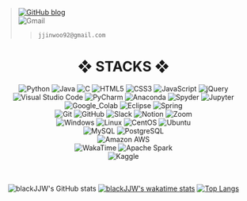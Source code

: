 <div align=left>
  
  > [![GitHub blog](https://img.shields.io/badge/blog-FAFAFA.svg?&style=for-the-badge&logo=GitHub&logoColor=black)](https://blackjjw.github.io/)<br>
  > <img alt="Gmail" src="https://img.shields.io/badge/Gmail-FAFAFA.svg?&style=for-the-badge&logo=Gmail&logoColor=black">
  >>    `jjinwoo92@gmail.com`
</div>

<div align=center><h1>❖ STACKS ❖</h1></div>

<div align=center>  
  <img alt="Python" src ="https://img.shields.io/badge/Python-FAFAFA.svg?&style=for-the-badge&logo=Python&logoColor=black" style="max-width:100%;"/>
  <img alt="Java" src ="https://img.shields.io/badge/Java-FAFAFA.svg?&style=for-the-badge&logo=Java&logoColor=black"/>
  <img alt="C" src ="https://img.shields.io/badge/C-FAFAFA.svg?&style=for-the-badge&logo=C&logoColor=black"/>   
  <img alt="HTML5" src ="https://img.shields.io/badge/HTML5-FAFAFA.svg?&style=for-the-badge&logo=HTML5&logoColor=black"/>
  <img alt="CSS3" src ="https://img.shields.io/badge/CSS3-FAFAFA.svg?&style=for-the-badge&logo=CSS3&logoColor=black"/>
  <img alt="JavaScript" src ="https://img.shields.io/badge/JavaScript-FAFAFA.svg?&style=for-the-badge&logo=JavaScript&logoColor=black"/>
  <img alt="jQuery" src ="https://img.shields.io/badge/jQuery-FAFAFA.svg?&style=for-the-badge&logo=jQuery&logoColor=black"/>
  <br>
  
  <img alt="Visual Studio Code" src="https://img.shields.io/badge/VScode-FAFAFA.svg?&style=for-the-badge&logo=Visual%20Studio%20Code&logoColor=black"/>
  <img alt="PyCharm" src="https://img.shields.io/badge/PyCharm-FAFAFA.svg?&style=for-the-badge&logo=PyCharm&logoColor=black"/>
  <img alt="Anaconda" src="https://img.shields.io/badge/Anaconda-FAFAFA.svg?&style=for-the-badge&logo=Anaconda&logoColor=black"/>
  <img alt="Spyder" src="https://img.shields.io/badge/Spyder-FAFAFA.svg?&style=for-the-badge&logo=Spyder%20IDE&logoColor=black"/>
  <img alt="Jupyter" src="https://img.shields.io/badge/Jupyter-FAFAFA.svg?&style=for-the-badge&logo=Jupyter&logoColor=black"/>
  <img alt="Google_Colab" src="https://img.shields.io/badge/Colab-FAFAFA.svg?&style=for-the-badge&logo=Google%20Colab&logoColor=black"/>
  <img alt="Eclipse" src="https://img.shields.io/badge/Eclipse-FAFAFA.svg?&style=for-the-badge&logo=Eclipse%20IDE&logoColor=black"/> 
  <img alt="Spring" src="https://img.shields.io/badge/Spring-FAFAFA.svg?&style=for-the-badge&logo=Spring&logoColor=black"/> 
  <br>

  <img alt="Git" src="https://img.shields.io/badge/Git-FAFAFA.svg?&style=for-the-badge&logo=Git&logoColor=black"/>
  <img alt="GitHub" src="https://img.shields.io/badge/GitHub-FAFAFA.svg?&style=for-the-badge&logo=GitHub&logoColor=black"/>
  <img alt="Slack" src="https://img.shields.io/badge/Slack-FAFAFA.svg?&style=for-the-badge&logo=Slack&logoColor=black"/>
  <img alt="Notion" src="https://img.shields.io/badge/Notion-FAFAFA.svg?&style=for-the-badge&logo=Notion&logoColor=black"/>
  <img alt="Zoom" src="https://img.shields.io/badge/Zoom-FAFAFA.svg?&style=for-the-badge&logo=Zoom&logoColor=black"/>
  <br>
  
  <img alt="Windows" src="https://img.shields.io/badge/Windows-FAFAFA.svg?&style=for-the-badge&logo=Windows&logoColor=black"/>
  <img alt="Linux" src="https://img.shields.io/badge/Linux-FAFAFA.svg?&style=for-the-badge&logo=Linux&logoColor=black"/>
  <img alt="CentOS" src="https://img.shields.io/badge/CentOS-FAFAFA.svg?&style=for-the-badge&logo=CentOS&logoColor=black"/> 
  <img alt="Ubuntu" src="https://img.shields.io/badge/Ubuntu-FAFAFA.svg?&style=for-the-badge&logo=Ubuntu&logoColor=black"/>  
  <br>
  
  <img alt="MySQL" src="https://img.shields.io/badge/MySQL-FAFAFA.svg?&style=for-the-badge&logo=MySQL&logoColor=black"/>
  <img alt="PostgreSQL" src="https://img.shields.io/badge/PostgreSQL-FAFAFA.svg?&style=for-the-badge&logo=PostgreSQL&logoColor=black"/>
  <br>
  
  <img alt="Amazon AWS" src="https://img.shields.io/badge/AWS-FAFAFA.svg?&style=for-the-badge&logo=Amazon%20AWS&logoColor=black"/>
  <br>

  <img alt="WakaTime" src="https://img.shields.io/badge/WakaTime-FAFAFA.svg?&style=for-the-badge&logo=WakaTime&logoColor=black"/>
  <img alt="Apache Spark" src="https://img.shields.io/badge/Apache%20Spark-FAFAFA.svg?&style=for-the-badge&logo=Apache%20Spark&logoColor=black"/>
  <br>
  
  <img alt="Kaggle" src="https://img.shields.io/badge/Kaggle-FAFAFA.svg?&style=for-the-badge&logo=Kaggle&logoColor=black"/>
  <br>
  <br><br>
</div>

<div align=center>

  ![blackJJW's GitHub stats](https://github-readme-stats.vercel.app/api?username=blackJJW&show_icons=true&theme=dark)
  [![blackJJW's wakatime stats](https://github-readme-stats.vercel.app/api/wakatime?username=blackJJW&theme=dark)](https://github.com/anuraghazra/github-readme-stats)
  [![Top Langs](https://github-readme-stats.vercel.app/api/top-langs/?username=blackJJW&layout=compact&show_icons=true&theme=dark&langs_count=10)](https://github.com/anuraghazra/github-readme-stats)
</div>
